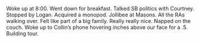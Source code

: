 Woke up at 8:00. Went down for breakfast. Talked SB politics with Courtney. Stopped by Logan. Acquired a monopod. Jollibee at Masons. All the RAs walking over. Felt like part of a big family. Really really nice. Napped on the couch. Woke up to Collin’s phone hovering inches above our face for a .5. Building tour.